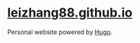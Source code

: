 # [leizhang88.github.io](https://leizhang88.github.io)
Personal website powered by [Hugo](https://gohugo.io/hosting-and-deployment/hosting-on-github/).
